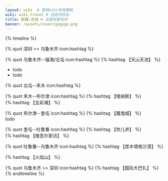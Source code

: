 ```yaml
---
layout: wiki  # 使用wiki布局模板
wiki: wiki-travel # 这是项目名
title: 新疆-总结 # 这是标题名称
banner: /assets/cover/gogogo.png
---
```


{% timeline %}
<!-- node 2024.9.17 Day1 -->
{% quot 深圳 >> 乌鲁木齐 icon:hashtag %}
<!-- node 2024.9.18 Day2 -->
{% quot 乌鲁木齐--福海/北屯 icon:hashtag %}
{% hashtag 【天山天池】 %}  
- todo
- todo
<!-- node 2024.9.19 Day3 -->
{% quot 北屯--禾木 icon:hashtag %}
<!-- node 2024.9.20 Day4 -->
{% quot 禾木--布尔津 icon:hashtag %}
{% hashtag 【喀纳斯】 %}  
{% hashtag 【五彩滩】 %}  
<!-- node 2024.9.21 Day5 -->
{% quot 布尔津--奎屯 icon:hashtag %}
{% hashtag 【魔鬼城】 %}  
todo
<!-- node 2024.9.22 Day6 -->
{% quot 奎屯--吐鲁番 icon:hashtag %}
{% hashtag 【坎儿井】 %}  
{% hashtag 【维吾尔家访】 %}
<!-- node 2024.9.23 Day7 -->
{% quot 吐鲁番--乌鲁木齐 icon:hashtag %}
{% hashtag 【库木塔格沙漠】 %}   

{% hashtag 【火焰山】 %}
<!-- node 2024.9.24 Day8 -->
{% quot 乌鲁木齐 >> 深圳 icon:hashtag %}
{% hashtag 【国际大巴扎】 %} 
{% endtimeline %}
